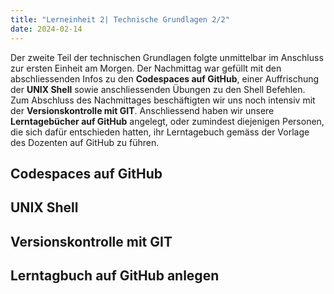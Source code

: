 ```yaml
---
title: "Lerneinheit 2| Technische Grundlagen 2/2"
date: 2024-02-14
---
```


Der zweite Teil der technischen Grundlagen folgte unmittelbar im Anschluss zur ersten Einheit am Morgen. Der Nachmittag war gefüllt mit den abschliessenden Infos zu den **Codespaces auf GitHub**, einer Auffrischung der **UNIX Shell** sowie anschliessenden Übungen zu den Shell Befehlen. Zum Abschluss des Nachmittages beschäftigten wir uns noch intensiv mit der **Versionskontrolle mit GIT**. Anschliessend haben wir unsere **Lerntagebücher auf GitHub** angelegt, oder zumindest diejenigen Personen, die sich dafür entschieden hatten, ihr Lerntagebuch gemäss der Vorlage des Dozenten auf GitHub zu führen.

## Codespaces auf GitHub

## UNIX Shell

## Versionskontrolle mit GIT

## Lerntagbuch auf GitHub anlegen
